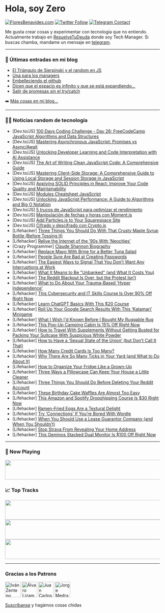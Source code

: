 # Hola, soy Zero

[![FloresBenavides.com](https://img.shields.io/website?down_message=oops&label=MiBlog&style=for-the-badge&up_message=online&url=https%3A%2F%2Ffloresbenavides.com)](https://floresbenavides.com) [![Twitter Follow](https://img.shields.io/twitter/follow/ZeroDragon?color=%231DA1F2&label=Follow&logo=twitter&logoColor=ffffff&style=for-the-badge)](https://twitter.com/zerodragon) [![Telegram Contact](https://img.shields.io/badge/escr%C3%ADbeme-ZeroDragon-%2326A5E4?style=for-the-badge&logo=telegram)](https://t.me/zerodragon)

Me gusta crear cosas y experimentar con tecnología que no entiendo.
Actualmente trabajo en [ResuelveTuDeuda](http://github.com/resuelve) donde soy Tech Manager.
Si buscas chamba, mandame un mensaje en [telegram](https://t.me/zerodragon).

---

### 📕 Últimas entradas en mi blog
<!-- BLOG-POST-LIST:START -->
- [El Triángulo de Sierpinski y el random en JS](https://floresbenavides.com/el-triangulo-de-sierpinski-y-el-random-en-js/)
- [Una para los managers](https://floresbenavides.com/una-para-los-managers/)
- [Embelleciendo el github](https://floresbenavides.com/embelleciendo-el-github/)
- [Dicen que el espacio es infinito y que se está expandiendo…](https://floresbenavides.com/dicen-que-el-espacio-es-infinito-y-que-se-esta-expandiendo/)
- [Salir de promesas sin el try/catch](https://floresbenavides.com/salir-de-promesas-sin-el-try-catch/)
<!-- BLOG-POST-LIST:END -->

➡️ [Más cosas en mi blog...](https://floresbenavides.com)

---

### 👨‍💻 Noticias random de tecnología
<!-- TECH-POSTS:START -->
- [Dev.to/JS] [100 Days Coding Challenge - Day 26: FreeCodeCamp JavaScript Algorithms and Data Structures](https://dev.to/alexmgp7/100-days-coding-challenge-day-27-freecodecamp-javascript-algorithms-and-data-structures-276k)
- [Dev.to/JS] [Mastering Asynchronous JavaScript: Promises vs Async/Await](https://dev.to/abhaysinghr1/mastering-asynchronous-javascript-promises-vs-asyncawait-485n)
- [Dev.to/JS] [Unlocking Developer Learning and Code Interpretation with AI Assistance](https://dev.to/aiforme/unlocking-developer-learning-and-code-interpretation-with-ai-assistance-46kj)
- [Dev.to/JS] [The Art of Writing Clean JavaScript Code: A Comprehensive Guide](https://dev.to/ivan_kaminskyi/the-art-of-writing-clean-javascript-code-a-comprehensive-guide-49eo)
- [Dev.to/JS] [Mastering Client-Side Storage: A Comprehensive Guide to Using Local Storage and Session Storage in JavaScript](https://dev.to/ivan_kaminskyi/mastering-client-side-storage-a-comprehensive-guide-to-using-local-storage-and-session-storage-in-javascript-2fg6)
- [Dev.to/JS] [Applying SOLID Principles in React: Improve Your Code Quality and Maintainability](https://dev.to/ivan_kaminskyi/applying-solid-principles-in-react-improve-your-code-quality-and-maintainability-40oo)
- [Dev.to/JS] [Modules Cheatsheet JavaScript](https://dev.to/indracit/modules-cheatsheet-javascript-4kll)
- [Dev.to/JS] [Unlocking JavaScript Performance: A Guide to Algorithms and Big O Notation](https://dev.to/ivan_kaminskyi/unlocking-javascript-performance-a-guide-to-algorithms-and-big-o-notation-10hp)
- [Dev.to/JS] [5 trucos de JavaScript para optimizar el rendimiento](https://dev.to/beresiartejuan/5-trucos-de-javascript-para-optimizar-el-rendimiento-46c6)
- [Dev.to/JS] [Manipulación de fechas y horas con Moment.js](https://dev.to/beresiartejuan/manipulacion-de-fechas-y-horas-con-momentjs-5a7c)
- [Dev.to/JS] [Add Particles.js to Your Squarespace Site](https://dev.to/michaelsynan/add-particlesjs-to-your-squarespace-site-40kj)
- [Dev.to/JS] [Cifrado y descifrado con Crypto.js](https://dev.to/beresiartejuan/cifrado-y-descifrado-con-cryptojs-3h5g)
- [Lifehacker] [Three Things You Should Do With That Crusty Maple Syrup Bottle &lpar;Before Tossing It&rpar;](https://lifehacker.com/three-things-you-should-do-with-that-crusty-maple-syrup-1850536539)
- [Lifehacker] [Relive the Internet of the ’90s With ‘Neocities’](https://lifehacker.com/relive-the-internet-of-the-90s-with-neocities-1850540482)
- [Crazy Programmer] [Claude Shannon Biography](https://www.thecrazyprogrammer.com/2023/06/claude-shannon-biography.html)
- [Lifehacker] [Replace Mayo With Brine for a Better Tuna Salad](https://lifehacker.com/replace-mayo-with-brine-for-a-better-tuna-salad-1850540058)
- [Lifehacker] [People Sure Are Bad at Creating Passwords](https://lifehacker.com/people-sure-are-bad-at-creating-passwords-1850539358)
- [Lifehacker] [The Easiest Ways to Signal That You Don’t Want Any Interruptions at Work](https://lifehacker.com/the-easiest-ways-to-signal-that-you-don-t-want-any-inte-1850539721)
- [Lifehacker] [What It Means to Be &quot;Unbanked&quot; &lpar;and What It Costs You&rpar;](https://lifehacker.com/what-it-means-to-be-unbanked-and-what-it-costs-you-1850539632)
- [Lifehacker] [The Reddit Blackout Is Over, but the Protest Isn’t](https://lifehacker.com/the-reddit-blackout-is-over-but-the-protest-isn-t-1850539204)
- [Lifehacker] [What to Do About Your Trauma-Based &#39;Hyper Independence&#39;](https://lifehacker.com/what-to-do-about-your-trauma-based-hyper-independence-1850538921)
- [Lifehacker] [This Cybersecurity and IT Skills Course Is Over 90% Off Right Now](https://lifehacker.com/this-cybersecurity-and-it-skills-course-is-over-90-off-1850509047)
- [Lifehacker] [Learn ChatGPT Basics With This $20 Course](https://lifehacker.com/learn-chatgpt-basics-with-this-20-course-1850509044)
- [Lifehacker] [Roll Up Your Google Search Results With This ‘Katamari’ Minigame](https://lifehacker.com/roll-up-your-google-search-results-with-this-katamari-1850538490)
- [Lifehacker] [What I Wish I&#39;d Known Before I Bought My Ruggable Rug](https://lifehacker.com/what-i-wish-id-known-before-i-bought-my-ruggable-rug-1850537539)
- [Lifehacker] [This Pop-Up Camping Cabin Is 15% Off Right Now](https://lifehacker.com/this-pop-up-camping-cabin-is-15-off-right-now-1850509039)
- [Lifehacker] [How to Travel With Supplements Without Getting Busted for Packing Your Suitcase With Suspicious White Powder](https://lifehacker.com/how-to-travel-with-supplements-without-getting-busted-f-1850536185)
- [Lifehacker] [How to Have a ‘Sexual State of the Union’ &lpar;but Don’t Call It That&rpar;](https://lifehacker.com/how-to-have-a-sexual-state-of-the-union-but-don-t-ca-1850536135)
- [Lifehacker] [How Many Credit Cards Is Too Many?](https://lifehacker.com/how-many-credit-cards-is-too-many-1850535825)
- [Lifehacker] [Why There Are So Many Ticks in Your Yard &lpar;and What to Do About It&rpar;](https://lifehacker.com/why-there-are-so-many-ticks-in-your-yard-and-what-to-d-1850534255)
- [Lifehacker] [How to Organize Your Fridge Like a Grown-Up](https://lifehacker.com/how-to-organize-your-fridge-like-a-grown-up-1850535671)
- [Lifehacker] [Three Ways a Pillowcase Can Keep Your House a Little Cleaner](https://lifehacker.com/three-ways-a-pillowcase-can-keep-your-house-a-little-cl-1850535132)
- [Lifehacker] [Three Things You Should Do Before Deleting Your Reddit Account](https://lifehacker.com/three-things-you-should-do-before-deleting-your-reddit-1850534879)
- [Lifehacker] [These Birthday Cake Waffles Are Almost Too Easy](https://lifehacker.com/these-birthday-cake-waffles-are-almost-too-easy-1850535118)
- [Lifehacker] [This Amazon and Spotify Dropshipping Course Is $30 Right Now](https://lifehacker.com/this-amazon-and-spotify-dropshipping-course-is-30-righ-1850509035)
- [Lifehacker] [Ramen-Fried Eggs Are a Textural Delight](https://lifehacker.com/ramen-fried-eggs-are-a-textural-delight-1850534653)
- [Lifehacker] [Try ‘Connections’ If You’re Bored With Wordle](https://lifehacker.com/try-connections-if-you-re-bored-with-wordle-1850534478)
- [Lifehacker] [When You Should Use a Lease Guarantor Company &lpar;and When You Shouldn’t&rpar;](https://lifehacker.com/here-s-when-you-should-use-a-lease-guarantor-company-a-1850534130)
- [Lifehacker] [Stop Strava From Revealing Your Home Address](https://lifehacker.com/stop-strava-from-revealing-your-home-address-1850533685)
- [Lifehacker] [This Geminos Stacked Dual Monitor Is $100 Off Right Now](https://lifehacker.com/this-geminos-stacked-dual-monitor-is-100-off-right-now-1850509030)<!-- TECH-POSTS:END -->

---

### 🎵 Now Playing
<a href="https://spotify-now-playing-dun.vercel.app/now-playing?open"><img src="https://spotify-now-playing-dun.vercel.app/now-playing" width="540" height="64"></a>

### 📈 Top Tracks
<a href="https://spotify-now-playing-dun.vercel.app/top-tracks?i=1&open"><img src="https://spotify-now-playing-dun.vercel.app/top-tracks?i=1" width="540" height="64"></a>
<a href="https://spotify-now-playing-dun.vercel.app/top-tracks?i=2&open"><img src="https://spotify-now-playing-dun.vercel.app/top-tracks?i=2" width="540" height="64"></a>
<a href="https://spotify-now-playing-dun.vercel.app/top-tracks?i=3&open"><img src="https://spotify-now-playing-dun.vercel.app/top-tracks?i=3" width="540" height="64"></a>

---

### Gracias a los Patrons
[<img src="https://avatars.githubusercontent.com/u/243380?v=4" alt="Iván Zenteno" width="50px">](https://github.com/k001) [<img src="https://avatars.githubusercontent.com/u/19955639?v=4" alt="Álvaro Lizama" width="50px">](https://github.com/alvarolizama) [<img src="https://avatars.githubusercontent.com/u/2718753?v=4" alt="Juan Carlos Ruiz" width="50px">](https://github.com/JuanCrg90) [<img src="https://avatars.githubusercontent.com/u/37025?v=4" alt="Jorge Medrano" width="50px">](https://github.com/h1pp1e) 

[Suscríbanse](https://www.patreon.com/zerodragon) y hagámos cosas chidas
